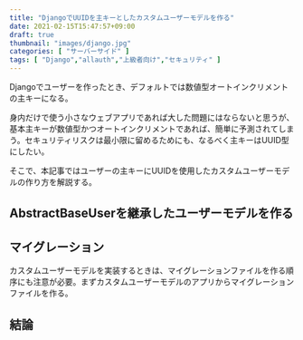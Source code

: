 ```yaml
---
title: "DjangoでUUIDを主キーとしたカスタムユーザーモデルを作る"
date: 2021-02-15T15:47:57+09:00
draft: true
thumbnail: "images/django.jpg"
categories: [ "サーバーサイド" ]
tags: [ "Django","allauth","上級者向け","セキュリティ" ]
---
```


Djangoでユーザーを作ったとき、デフォルトでは数値型オートインクリメントの主キーになる。

身内だけで使う小さなウェブアプリであれば大した問題にはならないと思うが、基本主キーが数値型かつオートインクリメントであれば、簡単に予測されてしまう。セキュリティリスクは最小限に留めるためにも、なるべく主キーはUUID型にしたい。

そこで、本記事ではユーザーの主キーにUUIDを使用したカスタムユーザーモデルの作り方を解説する。

## AbstractBaseUserを継承したユーザーモデルを作る



## マイグレーション

カスタムユーザーモデルを実装するときは、マイグレーションファイルを作る順序にも注意が必要。まずカスタムユーザーモデルのアプリからマイグレーションファイルを作る。






## 結論



